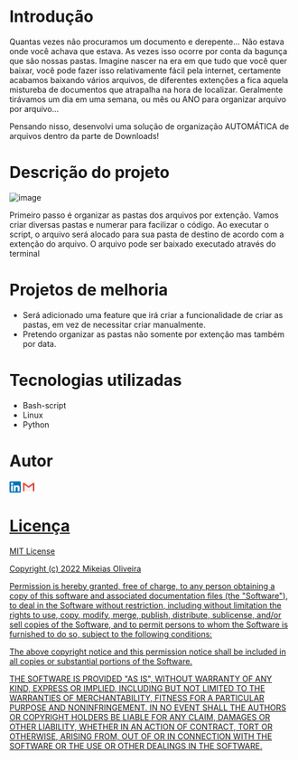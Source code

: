 # Introdução

Quantas vezes não procuramos um documento e derepente... Não estava onde você achava que estava. As vezes isso ocorre por conta da bagunça que são nossas pastas. Imagine nascer na era em que tudo que você quer baixar, você pode fazer isso relativamente fácil pela internet, certamente acabamos baixando vários arquivos, de diferentes extenções a fica aquela mistureba de documentos que atrapalha na hora de localizar. Geralmente tirávamos um dia em uma semana, ou mês ou ANO para organizar arquivo por arquivo...

Pensando nisso, desenvolvi uma solução de organização AUTOMÁTICA de arquivos dentro da parte de Downloads!

# Descrição do projeto

![image](https://user-images.githubusercontent.com/85235525/174888504-0d29c0c5-1188-4a31-93dc-fc5517345c2a.png)

Primeiro passo é organizar as pastas dos arquivos por extenção. Vamos criar diversas pastas e numerar para facilizar o código.
Ao executar o script, o arquivo será alocado para sua pasta de destino de acordo com a extenção do arquivo. 
O arquivo pode ser baixado executado através do terminal

# Projetos de melhoria

* Será adicionado uma feature que irá criar a funcionalidade de criar as pastas, em vez de necessitar criar manualmente.
* Pretendo organizar as pastas não somente por extenção mas também por data.

# Tecnologias utilizadas

* Bash-script
* Linux
* Python

# Autor

<a href="https://www.linkedin.com/in/mikeias-d-s-o/"><img src="https://github.com/xpcosmos/simulador-de-dados/blob/main/assets/linkedin.png" alt="linkedin" width="20"></a> <a href="mailto:mikeias.d.s.o@gmail.com"><img src="https://github.com/xpcosmos/simulador-de-dados/blob/main/assets/gmail.png" alt="gmail" width="20">

# Licença
  
MIT License

Copyright (c) 2022 Mikeias Oliveira

Permission is hereby granted, free of charge, to any person obtaining a copy
of this software and associated documentation files (the "Software"), to deal
in the Software without restriction, including without limitation the rights
to use, copy, modify, merge, publish, distribute, sublicense, and/or sell
copies of the Software, and to permit persons to whom the Software is
furnished to do so, subject to the following conditions:

The above copyright notice and this permission notice shall be included in all
copies or substantial portions of the Software.

THE SOFTWARE IS PROVIDED "AS IS", WITHOUT WARRANTY OF ANY KIND, EXPRESS OR
IMPLIED, INCLUDING BUT NOT LIMITED TO THE WARRANTIES OF MERCHANTABILITY,
FITNESS FOR A PARTICULAR PURPOSE AND NONINFRINGEMENT. IN NO EVENT SHALL THE
AUTHORS OR COPYRIGHT HOLDERS BE LIABLE FOR ANY CLAIM, DAMAGES OR OTHER
LIABILITY, WHETHER IN AN ACTION OF CONTRACT, TORT OR OTHERWISE, ARISING FROM,
OUT OF OR IN CONNECTION WITH THE SOFTWARE OR THE USE OR OTHER DEALINGS IN THE
SOFTWARE.
